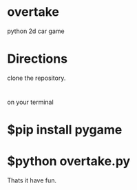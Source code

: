 # overtake
python 2d car game

# Directions
  clone the repository.
  #
  on your terminal
  # $pip install pygame
  # $python overtake.py
Thats it have fun.
